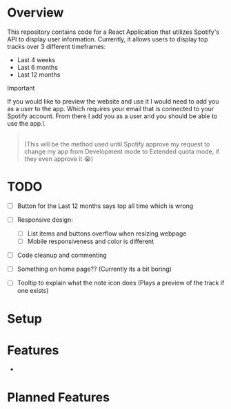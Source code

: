 # Overview
This repository contains code for a React Application that utilizes Spotify's API to display user information. Currently, it allows users to display top tracks over 3 different timeframes:
- Last 4 weeks
- Last 6 months
- Last 12 months

> [!IMPORTANT]
If you would like to preview the website and use it I would need to add you as a user to the app. Which requires your email that is connected to your Spotify account. From there I add you as a user and you should be able to use the app.\
>\
> (This will be the method used until Spotify approve my request to change my app from Development mode to Extended quota mode, if they even approve it :sob:) 

# TODO
- [ ] Button for the Last 12 months says top all time which is wrong
- [ ] Responsive design:
  - [ ] List items and buttons overflow when resizing webpage
  - [ ] Mobile responsiveness and color is different
- [ ] Code cleanup and commenting
- [ ] Something on home page?? (Currently its a bit boring)
- [ ] Tooltip to explain what the note icon does (Plays a preview of the track if one exists)


# Setup


# Features
- 


# Planned Features




